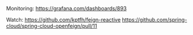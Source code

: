 

Monitoring:
https://grafana.com/dashboards/893

Watch:
https://github.com/kptfh/feign-reactive 
https://github.com/spring-cloud/spring-cloud-openfeign/pull/11
